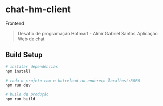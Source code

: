 # chat-hm-client
Frontend
> Desafio de programação Hotmart - Almir Gabriel Santos
 Aplicação Web de chat 



## Build Setup

``` bash
# instalar dependências
npm install

# roda o projeto com o hotreload no endereço localhost:8080
npm run dev

# build de produção
npm run build

```

